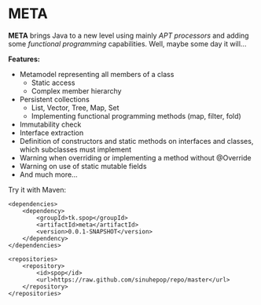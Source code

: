 META
====

**META** brings Java to a new level using mainly *APT processors* and adding some *functional programming* capabilities. Well, maybe some day it will...

**Features:**

 - Metamodel representing all members of a class
   - Static access
   - Complex member hierarchy
 - Persistent collections
   - List, Vector, Tree, Map, Set
   - Implementing functional programming methods (map, filter, fold)
 - Immutability check
 - Interface extraction
 - Definition of constructors and static methods on interfaces and classes, which subclasses must implement
 - Warning when overriding or implementing a method without @Override
 - Warning on use of static mutable fields
 - And much more...

Try it with Maven:

	<dependencies>
		<dependency>
			<groupId>tk.spop</groupId>
			<artifactId>meta</artifactId>
			<version>0.0.1-SNAPSHOT</version>
		</dependency>
	</dependencies>

	<repositories>
		<repository>
			<id>spop</id>
			<url>https://raw.github.com/sinuhepop/repo/master</url>
		</repository>
	</repositories>

